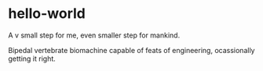 # hello-world
A v small step for me, even smaller step for mankind.

Bipedal vertebrate biomachine capable of feats of engineering, ocassionally getting it right.
